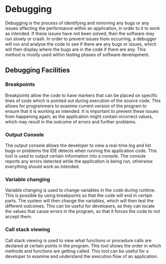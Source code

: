 # Debugging
Debugging is the process of identifying and removing any bugs or any issues affecting the performance within an application, in order to it to work as intended. If these issues have not been solved, then the software may run slowly or crash. In order to prevent issues from occurring, a debugger will run and analyse the code to see if there are any bugs or issues, which will then display where the bugs are in the code if there are any. This method is mostly used within testing phases of software development.
## Debugging Facilities
### Breakpoints
Breakpoints allow the code to have markers that can be placed on specific lines of code which is pointed out during execution of the source code. This allows for programmers to examine current version of the program to ensure that it is working as intended. It is important to prevent these issues from happening again, as the application might contain incorrect values, which may result in the outcome of errors and further problems.
### Output Console
The output console allows the developer to view a real-time log and list bugs or problems the IDE detects when running the application code. This tool is used to output certain information into a console. The console reports any errors detected while the application is being run, otherwise everything should work as intended. 
### Variable changing
Variable changing is used to change variables in the code during runtime. This is possible by using breakpoints so that the code will end in certain parts. The system will then change the variables, which will then test the different outcomes. This can be useful for developers, as they can locate the values that cause errors in the program, so that it forces the code to not accept them. 
### Call stack viewing
Call stack viewing is used to view what functions or procedure calls are declared at certain points in the program. This tool shows the order in which methods and functions are getting called. This tool can be useful for a developer to examine and understand the execution flow of an application.

